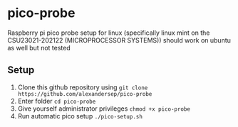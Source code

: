 # pico-probe
Raspberry pi pico probe setup for linux (specifically linux mint on the CSU23021-202122 (MICROPROCESSOR SYSTEMS)) should work on ubuntu as well but not
tested

## Setup 
1. Clone this github repository using ``git clone https://github.com/alexandersep/pico-probe``
2. Enter folder ``cd pico-probe``
3. Give yourself administrator privileges ``chmod +x pico-probe``
4. Run automatic pico setup ``./pico-setup.sh``
